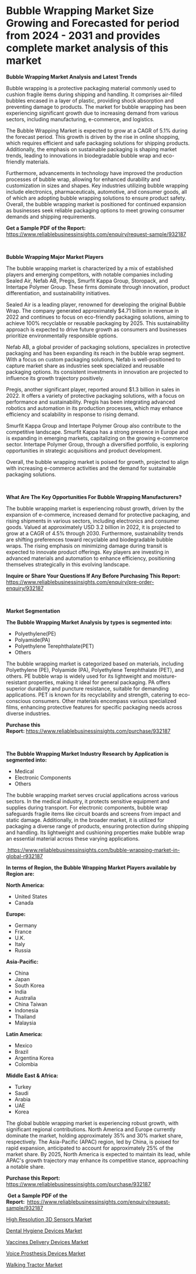 <p><h1>Bubble Wrapping Market Size Growing and Forecasted for period from 2024 - 2031 and provides complete market analysis of this market</h1></p><p><strong>Bubble Wrapping Market Analysis and Latest Trends</strong></p>
<p><p>Bubble wrapping is a protective packaging material commonly used to cushion fragile items during shipping and handling. It comprises air-filled bubbles encased in a layer of plastic, providing shock absorption and preventing damage to products. The market for bubble wrapping has been experiencing significant growth due to increasing demand from various sectors, including manufacturing, e-commerce, and logistics. </p><p>The Bubble Wrapping Market is expected to grow at a CAGR of 5.1% during the forecast period. This growth is driven by the rise in online shopping, which requires efficient and safe packaging solutions for shipping products. Additionally, the emphasis on sustainable packaging is shaping market trends, leading to innovations in biodegradable bubble wrap and eco-friendly materials. </p><p>Furthermore, advancements in technology have improved the production processes of bubble wrap, allowing for enhanced durability and customization in sizes and shapes. Key industries utilizing bubble wrapping include electronics, pharmaceuticals, automotive, and consumer goods, all of which are adopting bubble wrapping solutions to ensure product safety. Overall, the bubble wrapping market is positioned for continued expansion as businesses seek reliable packaging options to meet growing consumer demands and shipping requirements.</p></p>
<p><strong>Get a Sample PDF of the Report:&nbsp;</strong> <a href="https://www.reliablebusinessinsights.com/enquiry/request-sample/932187?utm_campaign=84&utm_medium=2&utm_source=Github&utm_content=ia&utm_term=02122024&utm_id=bubble-wrapping">https://www.reliablebusinessinsights.com/enquiry/request-sample/932187</a></p>
<p>&nbsp;</p>
<p><strong>Bubble Wrapping Major Market Players</strong></p>
<p><p>The bubble wrapping market is characterized by a mix of established players and emerging competitors, with notable companies including Sealed Air, Nefab AB, Pregis, Smurfit Kappa Group, Storopack, and Intertape Polymer Group. These firms dominate through innovation, product differentiation, and sustainability initiatives.</p><p>Sealed Air is a leading player, renowned for developing the original Bubble Wrap. The company generated approximately $4.71 billion in revenue in 2022 and continues to focus on eco-friendly packaging solutions, aiming to achieve 100% recyclable or reusable packaging by 2025. This sustainability approach is expected to drive future growth as consumers and businesses prioritize environmentally responsible options.</p><p>Nefab AB, a global provider of packaging solutions, specializes in protective packaging and has been expanding its reach in the bubble wrap segment. With a focus on custom packaging solutions, Nefab is well-positioned to capture market share as industries seek specialized and reusable packaging options. Its consistent investments in innovation are projected to influence its growth trajectory positively.</p><p>Pregis, another significant player, reported around $1.3 billion in sales in 2022. It offers a variety of protective packaging solutions, with a focus on performance and sustainability. Pregis has been integrating advanced robotics and automation in its production processes, which may enhance efficiency and scalability in response to rising demand.</p><p>Smurfit Kappa Group and Intertape Polymer Group also contribute to the competitive landscape. Smurfit Kappa has a strong presence in Europe and is expanding in emerging markets, capitalizing on the growing e-commerce sector. Intertape Polymer Group, through a diversified portfolio, is exploring opportunities in strategic acquisitions and product development.</p><p>Overall, the bubble wrapping market is poised for growth, projected to align with increasing e-commerce activities and the demand for sustainable packaging solutions.</p></p>
<p>&nbsp;</p>
<p><strong>What Are The Key Opportunities For Bubble Wrapping Manufacturers?</strong></p>
<p><p>The bubble wrapping market is experiencing robust growth, driven by the expansion of e-commerce, increased demand for protective packaging, and rising shipments in various sectors, including electronics and consumer goods. Valued at approximately USD 3.2 billion in 2022, it is projected to grow at a CAGR of 4.5% through 2030. Furthermore, sustainability trends are shifting preferences toward recyclable and biodegradable bubble wraps. The rising emphasis on minimizing damage during transit is expected to innovate product offerings. Key players are investing in advanced materials and automation to enhance efficiency, positioning themselves strategically in this evolving landscape.</p></p>
<p><strong>Inquire or Share Your Questions If Any Before Purchasing This Report:</strong> <a href="https://www.reliablebusinessinsights.com/enquiry/pre-order-enquiry/932187?utm_campaign=84&utm_medium=2&utm_source=Github&utm_content=ia&utm_term=02122024&utm_id=bubble-wrapping">https://www.reliablebusinessinsights.com/enquiry/pre-order-enquiry/932187</a></p>
<p>&nbsp;</p>
<p><strong>Market Segmentation</strong></p>
<p><strong>The Bubble Wrapping Market Analysis by types is segmented into:</strong></p>
<p><ul><li>Polyethylene(PE)</li><li>Polyamide(PA)</li><li>Polyethylene Terephthalate(PET)</li><li>Others</li></ul></p>
<p><p>The bubble wrapping market is categorized based on materials, including Polyethylene (PE), Polyamide (PA), Polyethylene Terephthalate (PET), and others. PE bubble wrap is widely used for its lightweight and moisture-resistant properties, making it ideal for general packaging. PA offers superior durability and puncture resistance, suitable for demanding applications. PET is known for its recyclability and strength, catering to eco-conscious consumers. Other materials encompass various specialized films, enhancing protective features for specific packaging needs across diverse industries.</p></p>
<p><strong>Purchase this Report:&nbsp;</strong><a href="https://www.reliablebusinessinsights.com/purchase/932187?utm_campaign=84&utm_medium=2&utm_source=Github&utm_content=ia&utm_term=02122024&utm_id=bubble-wrapping">https://www.reliablebusinessinsights.com/purchase/932187</a></p>
<p>&nbsp;</p>
<p><strong>The Bubble Wrapping Market Industry Research by Application is segmented into:</strong></p>
<p><ul><li>Medical</li><li>Electronic Components</li><li>Others</li></ul></p>
<p><p>The bubble wrapping market serves crucial applications across various sectors. In the medical industry, it protects sensitive equipment and supplies during transport. For electronic components, bubble wrap safeguards fragile items like circuit boards and screens from impact and static damage. Additionally, in the broader market, it is utilized for packaging a diverse range of products, ensuring protection during shipping and handling. Its lightweight and cushioning properties make bubble wrap an essential material across these varying applications.</p></p>
<p><a href="https://www.reliablebusinessinsights.com/bubble-wrapping-market-in-global-r932187?utm_campaign=84&utm_medium=2&utm_source=Github&utm_content=ia&utm_term=02122024&utm_id=bubble-wrapping">&nbsp;https://www.reliablebusinessinsights.com/bubble-wrapping-market-in-global-r932187</a></p>
<p><strong>In terms of Region, the Bubble Wrapping Market Players available by Region are:</strong></p>
<p>
    <p> <strong> North America: </strong>
        <ul>
            <li>United States</li>
            <li>Canada</li>
        </ul>
        </p> 
    <p> <strong> Europe: </strong>
        <ul>
            <li>Germany</li>
            <li>France</li>
            <li>U.K.</li>
            <li>Italy</li>
            <li>Russia</li>
        </ul>
        </p> 
    <p> <strong> Asia-Pacific: </strong>
        <ul>
            <li>China</li>
            <li>Japan</li>
            <li>South Korea</li>
            <li>India</li>
            <li>Australia</li>
            <li>China Taiwan</li>
            <li>Indonesia</li>
            <li>Thailand</li>
            <li>Malaysia</li>
        </ul>
        </p> 
    <p> <strong> Latin America: </strong>
        <ul>
            <li>Mexico</li>
            <li>Brazil</li>
            <li>Argentina Korea</li>
            <li>Colombia</li>
        </ul>
        </p> 
    <p> <strong> Middle East & Africa: </strong>
        <ul>
            <li>Turkey</li>
            <li>Saudi</li>
            <li>Arabia</li>
            <li>UAE</li>
            <li>Korea</li>
        </ul>
    </p>
    </p>
<p><p>The global bubble wrapping market is experiencing robust growth, with significant regional contributions. North America and Europe currently dominate the market, holding approximately 35% and 30% market share, respectively. The Asia-Pacific (APAC) region, led by China, is poised for rapid expansion, anticipated to account for approximately 25% of the market share. By 2025, North America is expected to maintain its lead, while APAC's growth trajectory may enhance its competitive stance, approaching a notable share.</p></p>
<p><strong>Purchase this Report: </strong><a href="https://www.reliablebusinessinsights.com/purchase/932187?utm_campaign=84&utm_medium=2&utm_source=Github&utm_content=ia&utm_term=02122024&utm_id=bubble-wrapping">https://www.reliablebusinessinsights.com/purchase/932187</a></p>
<p>&nbsp;<strong>Get a Sample PDF of the Report:&nbsp;&nbsp;</strong><a href="https://www.reliablebusinessinsights.com/enquiry/request-sample/932187?utm_campaign=84&utm_medium=2&utm_source=Github&utm_content=ia&utm_term=02122024&utm_id=bubble-wrapping">https://www.reliablebusinessinsights.com/enquiry/request-sample/932187</a></p>
<p><strong></strong></p>
<p><p><a href="https://issuu.com/reportprime-2/docs/high-resolution-3d-sensors-market-size-2030.pptx?utm_campaign=84&utm_medium=2&utm_source=Github&utm_content=ia&utm_term=02122024&utm_id=bubble-wrapping">High Resolution 3D Sensors Market</a></p><p><a href="https://github.com/jontyhinseyxe/Market-Research-Report-List-1/blob/main/dental-hygiene-devices-market.md?utm_campaign=84&utm_medium=2&utm_source=Github&utm_content=ia&utm_term=02122024&utm_id=bubble-wrapping">Dental Hygiene Devices Market</a></p><p><a href="https://github.com/AngelaWalsh696/Market-Research-Report-List-1/blob/main/vaccines-delivery-devices-market.md?utm_campaign=84&utm_medium=2&utm_source=Github&utm_content=ia&utm_term=02122024&utm_id=bubble-wrapping">Vaccines Delivery Devices Market</a></p><p><a href="https://www.linkedin.com/pulse/comprehensive-report-voice-prosthesis-devices-market-types-2dnae?utm_campaign=84&utm_medium=2&utm_source=Github&utm_content=ia&utm_term=02122024&utm_id=bubble-wrapping">Voice Prosthesis Devices Market</a></p><p><a href="https://www.linkedin.com/pulse/walking-tractor-industry-insights-report-analyzing-market-trends-1izue?utm_campaign=84&utm_medium=2&utm_source=Github&utm_content=ia&utm_term=02122024&utm_id=bubble-wrapping">Walking Tractor Market</a></p></p>